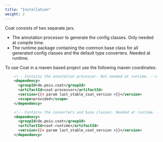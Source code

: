 ```yaml
---
title: "Installation"
weight: 2
---
```


Coat consists of two separate jars.

- The annotation processor to generate the config classes. Only needed at
  compile time.
- The runtime package containing the common base class for all generated
  config classes and the default type converters. Needed at runtime.
  
To use Coat in a maven based project use the following maven coordinates:

```xml
    <!-- Contains the annotation processor. Not needed at runtime. -->
    <dependency>
      <groupId>de.poiu.coat</groupId>
      <artifactId>coat-processor</artifactId>
      <version>{{< param last_stable_coat_version >}}</version>
      <scope>provided</scope>
    </dependency>

    <!-- Contains the converters and base classes. Needed at runtime. -->
    <dependency>
      <groupId>de.poiu.coat</groupId>
      <artifactId>coat-runtime</artifactId>
      <version>{{< param last_stable_coat_version >}}</version>
    </dependency>
```
